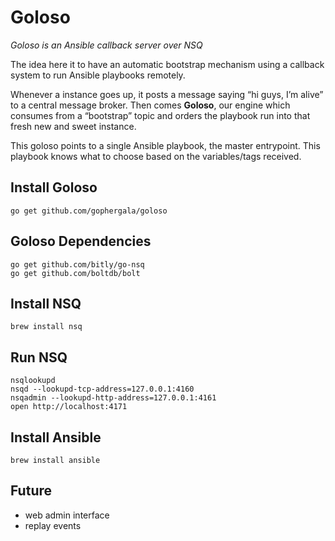 # Goloso

_Goloso is an Ansible callback server over NSQ_

The idea here it to have an automatic bootstrap mechanism using a callback system to run Ansible playbooks remotely.

Whenever a instance goes up, it posts a message saying “hi guys, I’m alive” to a central message broker. Then comes **Goloso**, our engine which consumes from a “bootstrap” topic and orders the playbook run into that fresh new and sweet instance.

This goloso points to a single Ansible playbook, the master entrypoint. This playbook knows what to choose based on the variables/tags received.

## Install Goloso

    go get github.com/gophergala/goloso

## Goloso Dependencies

    go get github.com/bitly/go-nsq
    go get github.com/boltdb/bolt

## Install NSQ

    brew install nsq
    
## Run NSQ

    nsqlookupd
    nsqd --lookupd-tcp-address=127.0.0.1:4160
    nsqadmin --lookupd-http-address=127.0.0.1:4161
    open http://localhost:4171

## Install Ansible

    brew install ansible

## Future

 * web admin interface
 * replay events